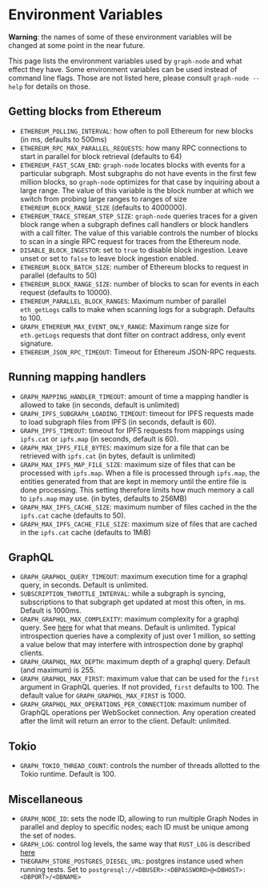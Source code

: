 # Environment Variables

**Warning**: the names of some of these environment variables will be changed at
some point in the near future.

This page lists the environment variables used by `graph-node` and what effect
they have. Some environment variables can be used instead of command line flags.
Those are not listed here, please consult `graph-node --help` for details on
those.

## Getting blocks from Ethereum

- `ETHEREUM_POLLING_INTERVAL`: how often to poll Ethereum for new blocks (in ms,
  defaults to 500ms)
- `ETHEREUM_RPC_MAX_PARALLEL_REQUESTS`: how many RPC connections to start in
  parallel for block retrieval (defaults to 64)
- `ETHEREUM_FAST_SCAN_END`: `graph-node` locates blocks with events for a
  particular subgraph. Most subgraphs do not have events in the first few
  million blocks, so `graph-node` optimizes for that case by inquiring about a
  large range. The value of this variable is the block number at which we switch
  from probing large ranges to ranges of size `ETHEREUM_BLOCK_RANGE_SIZE`
  (defaults to 4000000).
- `ETHEREUM_TRACE_STREAM_STEP_SIZE`: `graph-node` queries traces for a given
  block range when a subgraph defines call handlers or block handlers with a
  call filter. The value of this variable controls the number of blocks to scan
  in a single RPC request for traces from the Ethereum node.
- `DISABLE_BLOCK_INGESTOR`: set to `true` to disable block ingestion. Leave
  unset or set to `false` to leave block ingestion enabled.
- `ETHEREUM_BLOCK_BATCH_SIZE`: number of Ethereum blocks to request in parallel
  (defaults to 50)
- `ETHEREUM_BLOCK_RANGE_SIZE`: number of blocks to scan for events in each
  request (defaults to 10000).
- `ETHEREUM_PARALLEL_BLOCK_RANGES`: Maximum number of parallel `eth_getLogs`
  calls to make when scanning logs for a subgraph. Defaults to 100.
- `GRAPH_ETHEREUM_MAX_EVENT_ONLY_RANGE`: Maximum range size for `eth.getLogs`
  requests that dont filter on contract address, only event signature.
- `ETHEREUM_JSON_RPC_TIMEOUT`: Timeout for Ethereum JSON-RPC requests.

## Running mapping handlers

- `GRAPH_MAPPING_HANDLER_TIMEOUT`: amount of time a mapping handler is allowed to
  take (in seconds, default is unlimited)
- `GRAPH_IPFS_SUBGRAPH_LOADING_TIMEOUT`: timeout for IPFS requests made to load
  subgraph files from IPFS (in seconds, default is 60).
- `GRAPH_IPFS_TIMEOUT`: timeout for IPFS requests from mappings using `ipfs.cat`
  or `ipfs.map` (in seconds, default is 60).
- `GRAPH_MAX_IPFS_FILE_BYTES`: maximum size for a file that can be retrieved
  with `ipfs.cat` (in bytes, default is unlimited)
- `GRAPH_MAX_IPFS_MAP_FILE_SIZE`: maximum size of files that can be processed
  with `ipfs.map`. When a file is processed through `ipfs.map`, the entities
  generated from that are kept in memory until the entire file is done
  processing. This setting therefore limits how much memory a call to `ipfs.map`
  may use. (in bytes, defaults to 256MB)
- `GRAPH_MAX_IPFS_CACHE_SIZE`: maximum number of files cached in the the
  `ipfs.cat` cache (defaults to 50).
- `GRAPH_MAX_IPFS_CACHE_FILE_SIZE`: maximum size of files that are cached in the
  `ipfs.cat` cache (defaults to 1MiB)

## GraphQL

- `GRAPH_GRAPHQL_QUERY_TIMEOUT`: maximum execution time for a graphql query, in
  seconds. Default is unlimited.
- `SUBSCRIPTION_THROTTLE_INTERVAL`: while a subgraph is syncing, subscriptions
  to that subgraph get updated at most this often, in ms. Default is 1000ms.
- `GRAPH_GRAPHQL_MAX_COMPLEXITY`: maximum complexity for a graphql query. See
  [here](https://developer.github.com/v4/guides/resource-limitations) for what
  that means. Default is unlimited. Typical introspection queries have a
  complexity of just over 1 million, so setting a value below that may interfere
  with introspection done by graphql clients.
- `GRAPH_GRAPHQL_MAX_DEPTH`: maximum depth of a graphql query. Default (and
  maximum) is 255.
- `GRAPH_GRAPHQL_MAX_FIRST`: maximum value that can be used for the `first`
  argument in GraphQL queries. If not provided, `first` defaults to 100. The
  default value for `GRAPH_GRAPHQL_MAX_FIRST` is 1000.
- `GRAPH_GRAPHQL_MAX_OPERATIONS_PER_CONNECTION`: maximum number of GraphQL
  operations per WebSocket connection. Any operation created after the limit
  will return an error to the client. Default: unlimited.

## Tokio

- `GRAPH_TOKIO_THREAD_COUNT`: controls the number of threads allotted to the Tokio runtime. Default is 100.

## Miscellaneous

- `GRAPH_NODE_ID`: sets the node ID, allowing to run multiple Graph Nodes
  in parallel and deploy to specific nodes; each ID must be unique among the set
  of nodes.
- `GRAPH_LOG`: control log levels, the same way that `RUST_LOG` is described
  [here](https://docs.rs/env_logger/0.6.0/env_logger/)
- `THEGRAPH_STORE_POSTGRES_DIESEL_URL`: postgres instance used when running
  tests. Set to `postgresql://<DBUSER>:<DBPASSWORD>@<DBHOST>:<DBPORT>/<DBNAME>`
